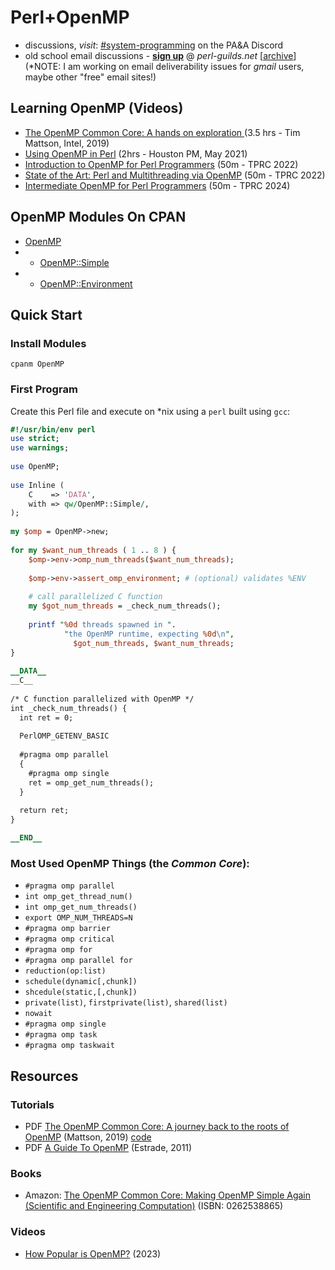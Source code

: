 # Perl+OpenMP

* discussions, _visit_: [#system-programming](https://discord.gg/WKz6bGnn9B) on the PA&A Discord
* old school email discussions - **[sign up](https://perl-guilds.net/mailman/listinfo/openmp_perl-guilds.net)** @ _perl-guilds.net_ [[archive](https://perl-guilds.net/pipermail/openmp_perl-guilds.net/)]
<br/>(*NOTE: I am working on email deliverability issues for _gmail_ users, maybe other "free" email sites!)

## Learning OpenMP (Videos)

* [The OpenMP Common Core: A hands on exploration
](https://www.youtube.com/watch?v=T0csnAirv-U) (3.5 hrs - Tim Mattson, Intel, 2019)
* [Using OpenMP in Perl](https://www.youtube.com/watch?v=wHjmxGJd7rQ) (2hrs - Houston PM, May 2021)
* [Introduction to OpenMP for Perl Programmers](https://www.youtube.com/watch?v=4SRR2-uGg40) (50m - TPRC 2022)
* [State of the Art: Perl and Multithreading via OpenMP](https://www.youtube.com/watch?v=4SRR2-uGg40) (50m - TPRC 2022)
* [Intermediate OpenMP for Perl Programmers](https://www.youtube.com/watch?v=_pzG5DerDT0) (50m - TPRC 2024)

## OpenMP Modules On CPAN

* [OpenMP](https://metacpan.org/pod/OpenMP)
*  * [OpenMP::Simple](https://metacpan.org/pod/OpenMP::Simple)
*  * [OpenMP::Environment](https://metacpan.org/pod/OpenMP::Environment)

## Quick Start
### Install Modules

`cpanm OpenMP`

### First Program

Create this Perl file and execute on *nix using a `perl` built using `gcc`:

```perl
#!/usr/bin/env perl
use strict;
use warnings;
   
use OpenMP;
   
use Inline (
    C    => 'DATA',
    with => qw/OpenMP::Simple/,
);
   
my $omp = OpenMP->new;
   
for my $want_num_threads ( 1 .. 8 ) {
    $omp->env->omp_num_threads($want_num_threads);
 
    $omp->env->assert_omp_environment; # (optional) validates %ENV
 
    # call parallelized C function
    my $got_num_threads = _check_num_threads();
 
    printf "%0d threads spawned in ".
            "the OpenMP runtime, expecting %0d\n",
              $got_num_threads, $want_num_threads;
}
   
__DATA__
__C__
 
/* C function parallelized with OpenMP */
int _check_num_threads() {
  int ret = 0;
 
  PerlOMP_GETENV_BASIC
 
  #pragma omp parallel
  {
    #pragma omp single
    ret = omp_get_num_threads();
  }
 
  return ret;
}

__END__
```

### Most Used OpenMP Things (the _Common Core_):

* `#pragma omp parallel`
* `int omp_get_thread_num()`
* `int omp_get_num_threads()`
* `export OMP_NUM_THREADS=N`
* `#pragma omp barrier`
* `#pragma omp critical`
* `#pragma omp for`
* `#pragma omp parallel for`
* `reduction(op:list)`
* `schedule(dynamic[,chunk])`
* `shcedule(static,[,chunk])`
* `private(list)`, `firstprivate(list)`, `shared(list)`
* `nowait`
* `#pragma omp single`
* `#pragma omp task`
* `#pragma omp taskwait`

## Resources

### Tutorials

* PDF [The OpenMP Common Core: A journey back to the roots of OpenMP](https://www.openmp.org/wp-content/uploads/SC19-Mattson-Common-Core.pdf) (Mattson, 2019) [code](https://github.com/Perl-OpenMP/openmp-tutorial)
* PDF [A Guide To OpenMP](https://cscads.rice.edu/openmp-combined.pdf) (Estrade, 2011)

### Books

* Amazon: [The OpenMP Common Core: Making OpenMP Simple Again (Scientific and Engineering Computation)](https://www.amazon.com/OpenMP-Common-Core-Engineering-Computation/dp/0262538865) (ISBN: 0262538865)

### Videos

* [How Popular is OpenMP?](https://www.youtube.com/watch?v=VkOou-_hhTU) (2023)

